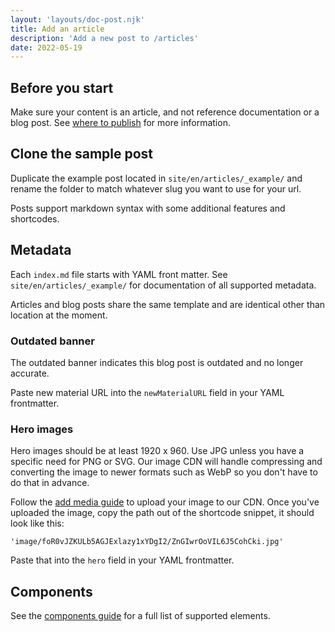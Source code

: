 ```yaml
---
layout: 'layouts/doc-post.njk'
title: Add an article
description: 'Add a new post to /articles'
date: 2022-05-19
---
```


## Before you start

Make sure your content is an article, and not reference documentation or a blog post. See [where to publish](/docs/handbook/where-to-publish) for more information.

## Clone the sample post

Duplicate the example post located in `site/en/articles/_example/` and
rename the folder to match whatever slug you want to use for your url.

Posts support markdown syntax with some additional features and shortcodes.

## Metadata

Each `index.md` file starts with YAML front matter. See
`site/en/articles/_example/` for documentation of all supported metadata.

Articles and blog posts share the same template and are identical other than location at the moment.

### Outdated banner 

The outdated banner indicates this blog post is outdated and no longer accurate.

Paste new material URL into the `newMaterialURL` field in your YAML frontmatter.

### Hero images

Hero images should be at least 1920 x 960. Use JPG unless you have a specific
need for PNG or SVG. Our image CDN will handle compressing and converting the
image to newer formats such as WebP so you don't have to do that in advance.

Follow the [add media guide](/docs/handbook/how-to/add-media/) to upload your
image to our CDN. Once you've uploaded the image, copy the path out of the
shortcode snippet, it should look like this:

`'image/foR0vJZKULb5AGJExlazy1xYDgI2/ZnGIwrOoVIL6J5CohCki.jpg'`

Paste that into the `hero` field in your YAML frontmatter.

## Components

See the [components guide](/docs/handbook/components/) for a full list of
supported elements.
